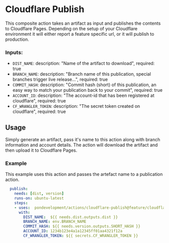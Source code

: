 # Cloudflare Publish

This composite action takes an artifact as input and publishes the contents to Cloudflare Pages. Depending on the setup of your Cloudflare environment it will either report a feature specific url, or it will publish to production.

### Inputs:

- `DIST_NAME`:
    description: "Name of the artifact to download",
    required: true
- `BRANCH_NAME`:
    description: "Branch name of this publication, special branches trigger live release...",
    required: true
- `COMMIT_HASH`:
    description: "Commit hash (short) of this publication, an easy way to match your publication back to your commit",
    required: true
- `ACCOUNT_ID`:
    description: "The account-id that has been registered at cloudflare",
    required: true
- `CF_WRANGLER_TOKEN`:
    description: "The secret token created on cloudflare",
    required: true

## Usage

Simply generate an artifact, pass it's name to this action along with branch information and account details. The action will download the artifact and then upload it to Cloudflare Pages.

### Example

This example uses this action and passes the artefact name to a publication action.

```yaml
  publish:
    needs: [dist, version]
    runs-on: ubuntu-latest
    steps:
    - uses:  pondevelopment/actions/cloudflare-publish@feature/cloudflare
      with:
        DIST_NAME:  ${{ needs.dist.outputs.dist }}
        BRANCH_NAME: env.BRANCH_NAME
        COMMIT_HASH: ${{ needs.version.outputs.SHORT_HASH }}
        ACCOUNT_ID: 1234b123e4a1a12345ff01aa4321f12a
        CF_WRANGLER_TOKEN: ${{ secrets.CF_WRANGLER_TOKEN }}
```